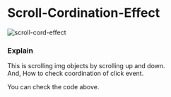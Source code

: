 # Scroll-Cordination-Effect

![scroll-cord-effect](https://user-images.githubusercontent.com/83178592/189028880-83c1240d-cb94-4f78-88e1-ec5975bdc717.gif)

</hr>

### Explain
This is scrolling img objects by scrolling up and down.
<br/>
And, How to check coordination of click event.

You can check the code above.
